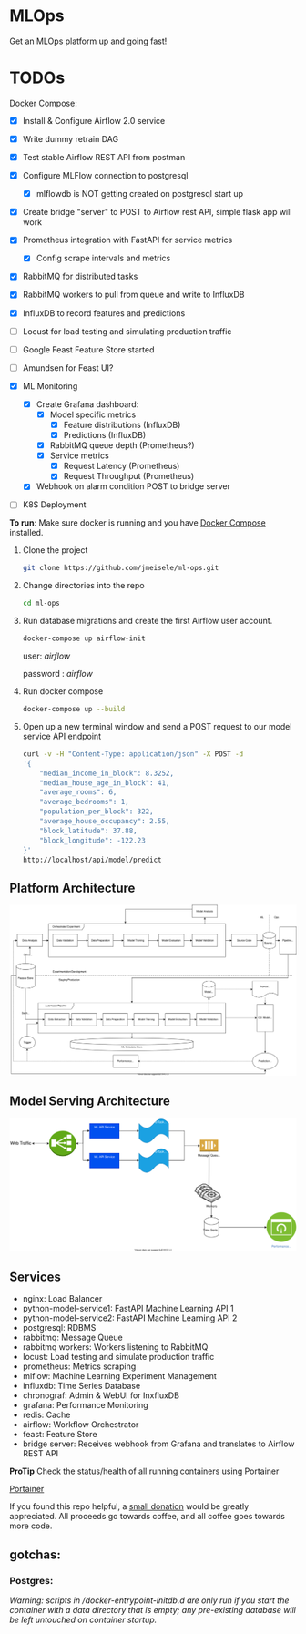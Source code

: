 # MLOps
Get an MLOps platform up and going fast!

# TODOs
Docker Compose:
- [x] Install & Configure Airflow 2.0 service
- [x] Write dummy retrain DAG
- [x] Test stable Airflow REST API from postman
- [x] Configure MLFlow connection to postgresql
  - [x] mlflowdb is NOT getting created on postgresql start up
- [x] Create bridge "server" to POST to Airflow rest API, simple flask app will work
- [x] Prometheus integration with FastAPI for service metrics
  - [x] Config scrape intervals and metrics
- [x] RabbitMQ for distributed tasks
- [x] RabbitMQ workers to pull from queue and write to InfluxDB
- [x] InfluxDB to record features and predictions
- [ ] Locust for load testing and simulating production traffic
- [ ] Google Feast Feature Store started
- [ ] Amundsen for Feast UI?
- [x] ML Monitoring
    - [x] Create Grafana dashboard:
        - [x] Model specific metrics
          - [x] Feature distributions (InfluxDB)
          - [x] Predictions (InfluxDB)
        - [x] RabbitMQ queue depth (Prometheus?)
        - [x] Service metrics
          - [x] Request Latency (Prometheus)
          - [x] Request Throughput (Prometheus)
  - [x] Webhook on alarm condition POST to bridge server
- [ ] K8S Deployment


__To run__:
Make sure docker is running and you have [Docker Compose](https://docs.docker.com/compose/install/) installed. 

1. Clone the project
    ```bash
    git clone https://github.com/jmeisele/ml-ops.git
    ```
2. Change directories into the repo
    ```bash
    cd ml-ops
    ```
3. Run database migrations and create the first Airflow user account.
    ```bash
    docker-compose up airflow-init
    ```
    user: _airflow_

    password : _airflow_
4. Run docker compose
    ```bash
    docker-compose up --build
    ```
5. Open up a new terminal window and send a POST request to our model service API endpoint
    ```bash
    curl -v -H "Content-Type: application/json" -X POST -d
    '{
        "median_income_in_block": 8.3252,
        "median_house_age_in_block": 41,
        "average_rooms": 6,
        "average_bedrooms": 1,
        "population_per_block": 322,
        "average_house_occupancy": 2.55,
        "block_latitude": 37.88,
        "block_longitude": -122.23
    }'  
    http://localhost/api/model/predict
    ```

## Platform Architecture
![MLOps](docs/mlops_level1.drawio.svg)

## Model Serving Architecture
![API worker architecture](docs/ml_api_architecture.drawio.svg)

## Services
- nginx: Load Balancer
- python-model-service1: FastAPI Machine Learning API 1
- python-model-service2: FastAPI Machine Learning API 2
- postgresql: RDBMS
- rabbitmq: Message Queue
- rabbitmq workers: Workers listening to RabbitMQ
- locust: Load testing and simulate production traffic
- prometheus: Metrics scraping
- mlflow: Machine Learning Experiment Management
- influxdb: Time Series Database
- chronograf: Admin & WebUI for InxfluxDB
- grafana: Performance Monitoring
- redis: Cache
- airflow: Workflow Orchestrator
- feast: Feature Store
- bridge server: Receives webhook from Grafana and translates to Airflow REST API

__ProTip__ Check the status/health of all running containers using Portainer

[Portainer](http://localhost:9000)

If you found this repo helpful, a [small donation](https://www.buymeacoffee.com/VlduzAG) would be greatly appreciated. 
All proceeds go towards coffee, and all coffee goes towards more code.

## gotchas:

### Postgres:

_Warning: scripts in /docker-entrypoint-initdb.d are only run if you start the container with a data directory that is empty; any pre-existing database will be left untouched on container startup._